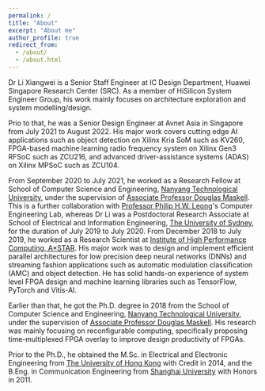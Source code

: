 ```yaml
---
permalink: /
title: "About"
excerpt: "About me"
author_profile: true
redirect_from: 
  - /about/
  - /about.html
---
```


Dr Li Xiangwei is a Senior Staff Engineer at IC Design Department, Huawei Singapore Research Center (SRC). As a member of HiSilicon System Engineer Group, his work mainly focuses on architecture exploration and system modelling/design. 

Prio to that, he was a Senior Design Engineer at Avnet Asia in Singapore from July 2021 to August 2022. His major work covers cutting edge AI applications such as object detection on Xilinx Kria SoM such as KV260, FPGA-based machine learning radio frequency system on Xilinx Gen3 RFSoC such as ZCU216, and advanced driver-assistance systems (ADAS) on Xilinx MPSoC such as ZCU104. 

From September 2020 to July 2021, he worked as a Research Fellow at School of Computer Science and Engineering, [Nanyang Technological University](https://www.ntu.edu.sg/Pages/home.aspx), under the supervision of [Associate Professor Douglas Maskell](https://dr.ntu.edu.sg/cris/rp/rp01059). This is a further collaboration with [Professor Philip H.W. Leong](https://sydney.edu.au/engineering/people/philip.leong.php)'s Computer Engineering Lab, whereas Dr Li was a Postdoctoral Research Associate at School of Electrical and Information Engineering, [The University of Sydney](https://sydney.edu.au/), for the duration of July 2019 to July 2020. From December 2018 to July 2019, he worked as a Research Scientist at [Institute of High Performance Computing, A*STAR](https://www.a-star.edu.sg/ihpc). His major work was to design and implement efficient parallel architectures for low precision deep neural networks (DNNs) and streaming fashion applications such as automatic modulation classification (AMC) and object detection. He has solid hands-on experience of system level FPGA design and machine learning libraries such as TensorFlow, PyTorch and Vitis-AI. 

Earlier than that, he got the Ph.D. degree in 2018 from the School of Computer Science and Engineering, [Nanyang Technological University](https://www.ntu.edu.sg/Pages/home.aspx), under the supervision of [Associate Professor Douglas Maskell](https://dr.ntu.edu.sg/cris/rp/rp01059). His research was mainly focusing on reconfigurable computing, specifically proposing time-multiplexed FPGA overlay to improve design productivity of FPGAs. 

Prior to the Ph.D., he obtained the M.Sc. in Electrical and Electronic Engineering from [The University of Hong Kong](https://www.hku.hk/) with Credit in 2014, and the B.Eng. in Communication Engineering from [Shanghai University](https://www.shu.edu.cn/) with Honors in 2011. 
